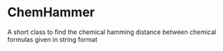 # ChemHammer
A short class to find the chemical hamming distance between chemical formulas given in string format
